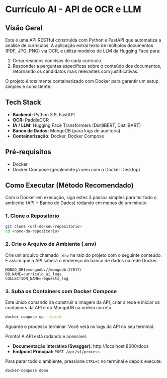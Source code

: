 # Currículo AI - API de OCR e LLM

## Visão Geral

Esta é uma API RESTful construída com Python e FastAPI que automatiza a análise de currículos. A aplicação extrai texto de múltiplos documentos (PDF, JPG, PNG) via OCR, e utiliza modelos de LLM da Hugging Face para:
1. Gerar resumos concisos de cada currículo.
2. Responder a perguntas específicas sobre o conteúdo dos documentos, retornando os candidatos mais relevantes com justificativas.

O projeto é totalmente containerizado com Docker para garantir um setup simples e consistente.

## Tech Stack
- **Backend:** Python 3.9, FastAPI
- **OCR:** PaddleOCR
- **IA / LLM:** Hugging Face Transformers (DistilBERT, DistilBART)
- **Banco de Dados:** MongoDB (para logs de auditoria)
- **Containerização:** Docker, Docker Compose

## Pré-requisitos
- Docker
- Docker Compose (geralmente já vem com o Docker Desktop)

## Como Executar (Método Recomendado)

Com o Docker em execução, siga estes 3 passos simples para ter todo o ambiente (API + Banco de Dados) rodando em menos de um minuto.

### 1. Clone o Repositório

```bash
git clone <url-do-seu-repositorio>
cd <nome-do-repositorio>
```

### 2. Crie o Arquivo de Ambiente (.env)

Crie um arquivo chamado `.env` na raiz do projeto com o seguinte conteúdo. É assim que a API saberá o endereço do banco de dados na rede Docker.

```env
MONGO_URI=mongodb://mongodb:27017/
DB_NAME=curriculo_ai_logs
COLLECTION_NAME=requests_log
```

### 3. Suba os Containers com Docker Compose

Este único comando irá construir a imagem da API, criar a rede e iniciar os containers da API e do MongoDB na ordem correta.

```bash
docker-compose up --build
```

Aguarde o processo terminar. Você verá os logs da API no seu terminal.

Pronto! A API está rodando e acessível.

- **Documentação Interativa (Swagger):** http://localhost:8000/docs
- **Endpoint Principal:** `POST /api/v1/process`

Para parar todo o ambiente, pressione `CTRL+C` no terminal e depois execute:

```bash
docker-compose down
```